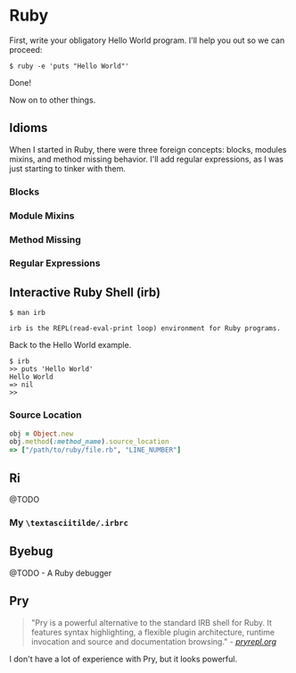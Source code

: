 # Ruby

First, write your obligatory Hello World program.
I'll help you out so we can proceed:

```console
$ ruby -e 'puts "Hello World"'
```

Done!

Now on to other things.

## Idioms

When I started in Ruby, there were three foreign concepts: blocks, modules mixins, and method missing behavior. I'll add regular expressions, as I was just starting to tinker with them.

### Blocks

### Module Mixins

### Method Missing

### Regular Expressions

## Interactive Ruby Shell (irb)

```console
$ man irb

irb is the REPL(read-eval-print loop) environment for Ruby programs.
```

Back to the Hello World example.

```console
$ irb
>> puts 'Hello World'
Hello World
=> nil
>>
```

### Source Location

```ruby
obj = Object.new
obj.method(:method_name).source_location
=> ["/path/to/ruby/file.rb", "LINE_NUMBER"]
```
## Ri

@TODO

### My `\textasciitilde/.irbrc`

## Byebug

@TODO - A Ruby debugger

## Pry

> "Pry is a powerful alternative to the standard IRB shell for Ruby.
> It features syntax highlighting, a flexible plugin architecture, runtime invocation and source and documentation browsing." - *[pryrepl.org](http://pryrepl.org/)*

I don't have a lot of experience with Pry, but it looks powerful.